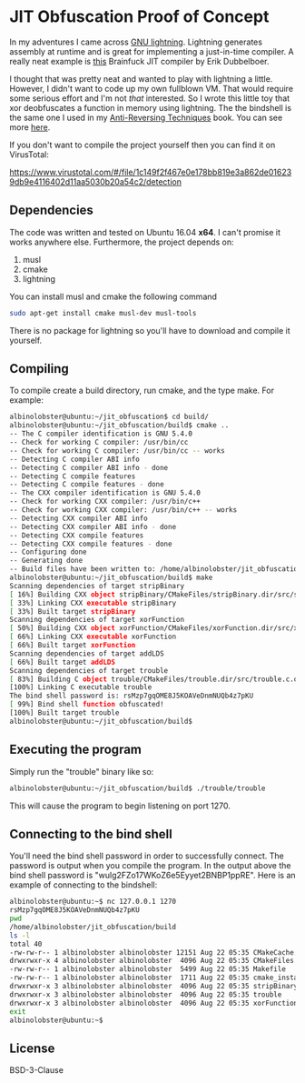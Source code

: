 # JIT Obfuscation Proof of Concept

In my adventures I came across [GNU lightning](https://www.gnu.org/software/lightning/). Lightning generates assembly at runtime and is great for implementing a just-in-time compiler. A really neat example is [this](https://blog.dubbelboer.com/2012/11/18/brainfuck-jit.html) Brainfuck JIT compiler by Erik Dubbelboer.

I thought that was pretty neat and wanted to play with lightning a little. However, I didn't want to code up my own fullblown VM. That would require some serious effort and I'm not *that* interested. So I wrote this little toy that xor deobfuscates a function in memory using lightning. The the bindshell is the same one I used in my [Anti-Reversing Techniques](https://leanpub.com/anti-reverse-engineering-linux) book. You can see more [here](https://github.com/antire-book).

If you don't want to compile the project yourself then you can find it on VirusTotal:

https://www.virustotal.com/#/file/1c149f2f467e0e178bb819e3a862de016239db9e4116402d11aa5030b20a54c2/detection


## Dependencies
The code was written and tested on Ubuntu 16.04 **x64**. I can't promise it works anywhere else. Furthermore, the project depends on:

1. musl
2. cmake
3. lightning

You can install musl and cmake the following command

```sh
sudo apt-get install cmake musl-dev musl-tools
```

There is no package for lightning so you'll have to download and compile it yourself.

## Compiling
To compile create a build directory, run cmake, and the type make. For example:

```sh
albinolobster@ubuntu:~/jit_obfuscation$ cd build/
albinolobster@ubuntu:~/jit_obfuscation/build$ cmake ..
-- The C compiler identification is GNU 5.4.0
-- Check for working C compiler: /usr/bin/cc
-- Check for working C compiler: /usr/bin/cc -- works
-- Detecting C compiler ABI info
-- Detecting C compiler ABI info - done
-- Detecting C compile features
-- Detecting C compile features - done
-- The CXX compiler identification is GNU 5.4.0
-- Check for working CXX compiler: /usr/bin/c++
-- Check for working CXX compiler: /usr/bin/c++ -- works
-- Detecting CXX compiler ABI info
-- Detecting CXX compiler ABI info - done
-- Detecting CXX compile features
-- Detecting CXX compile features - done
-- Configuring done
-- Generating done
-- Build files have been written to: /home/albinolobster/jit_obfuscation/build
albinolobster@ubuntu:~/jit_obfuscation/build$ make
Scanning dependencies of target stripBinary
[ 16%] Building CXX object stripBinary/CMakeFiles/stripBinary.dir/src/stripBinary.cpp.o
[ 33%] Linking CXX executable stripBinary
[ 33%] Built target stripBinary
Scanning dependencies of target xorFunction
[ 50%] Building CXX object xorFunction/CMakeFiles/xorFunction.dir/src/xorFunction.cpp.o
[ 66%] Linking CXX executable xorFunction
[ 66%] Built target xorFunction
Scanning dependencies of target addLDS
[ 66%] Built target addLDS
Scanning dependencies of target trouble
[ 83%] Building C object trouble/CMakeFiles/trouble.dir/src/trouble.c.o
[100%] Linking C executable trouble
The bind shell password is: rsMzp7gqOME8J5KOAVeDnmNUQb4z7pKU
[ 99%] Bind shell function obfuscated!
[100%] Built target trouble
albinolobster@ubuntu:~/jit_obfuscation/build$ 
```

## Executing the program
Simply run the "trouble" binary like so:

```sh
albinolobster@ubuntu:~/jit_obfuscation/build$ ./trouble/trouble
```

This will cause the program to begin listening on port 1270.

## Connecting to the bind shell
You'll need the bind shell password in order to successfully connect. The password is output when you compile the program. In the output above the bind shell password is "wulg2FZo17WKoZ6e5Eyyet2BNBP1ppRE". Here is an example of connecting to the bindshell:

```sh
albinolobster@ubuntu:~$ nc 127.0.0.1 1270
rsMzp7gqOME8J5KOAVeDnmNUQb4z7pKU
pwd
/home/albinolobster/jit_obfuscation/build
ls -l
total 40
-rw-rw-r-- 1 albinolobster albinolobster 12151 Aug 22 05:35 CMakeCache.txt
drwxrwxr-x 4 albinolobster albinolobster  4096 Aug 22 05:35 CMakeFiles
-rw-rw-r-- 1 albinolobster albinolobster  5499 Aug 22 05:35 Makefile
-rw-rw-r-- 1 albinolobster albinolobster  1711 Aug 22 05:35 cmake_install.cmake
drwxrwxr-x 3 albinolobster albinolobster  4096 Aug 22 05:35 stripBinary
drwxrwxr-x 3 albinolobster albinolobster  4096 Aug 22 05:35 trouble
drwxrwxr-x 3 albinolobster albinolobster  4096 Aug 22 05:35 xorFunction
exit
albinolobster@ubuntu:~$
```

## License
BSD-3-Clause
